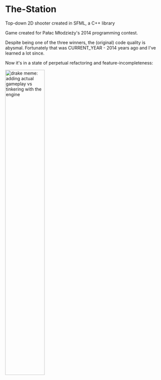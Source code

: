 # The-Station
Top-down 2D shooter created in SFML, a C++ library

Game created for Pałac Młodzieży's 2014 programming contest. 

Despite being one of the three winners, the (original) code quality is abysmal.
Fortunately that was CURRENT_YEAR - 2014 years ago and I've learned a lot since.

Now it's in a state of perpetual refactoring and feature-incompleteness:

<img alt="drake meme: adding actual gameplay vs tinkering with the engine" src="https://i.imgur.com/j2FSBhH.png" width=50%>
